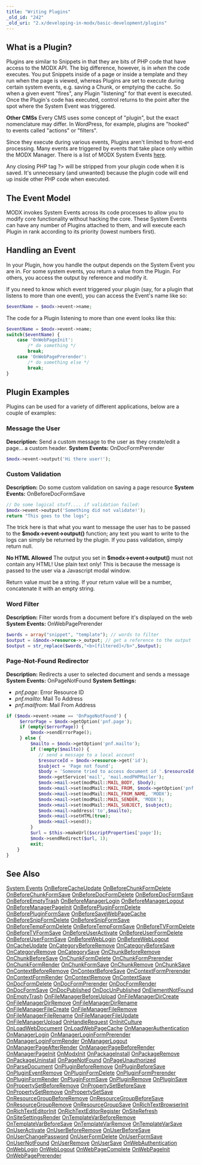 ```yaml
---
title: "Writing Plugins"
_old_id: "242"
_old_uri: "2.x/developing-in-modx/basic-development/plugins"
---
```


## What is a Plugin?

Plugins are similar to Snippets in that they are bits of PHP code that have access to the MODX API. The big difference, however, is in _when_ the code executes. You put Snippets inside of a page or inside a template and they run when the page is viewed, whereas Plugins are set to execute during certain system events, e.g. saving a Chunk, or emptying the cache. So when a given event "fires", any Plugin "listening" for that event is executed. Once the Plugin's code has executed, control returns to the point after the spot where the System Event was triggered.

**Other CMSs**
Every CMS uses some concept of "plugin", but the exact nomenclature may differ. In WordPress, for example, plugins are "hooked" to events called "actions" or "filters".

Since they execute during various events, Plugins aren't limited to front-end processing. Many events are triggered by events that take place only within the MODX Manager. There is a list of MODX System Events [here](http://wiki.modxcms.com/index.php/System_Events "MODX System Events").

Any closing PHP tag ?> will be stripped from your plugin code when it is saved. It's unnecessary (and unwanted) because the plugin code will end up inside other PHP code when executed.

## The Event Model

MODX invokes System Events across its code processes to allow you to modify core functionality without hacking the core. These System Events can have any number of Plugins attached to them, and will execute each Plugin in rank according to its priority (lowest numbers first).

## Handling an Event

In your Plugin, how you handle the output depends on the System Event you are in. For some system events, you return a value from the Plugin. For others, you access the output by reference and modify it.

If you need to know which event triggered your plugin (say, for a plugin that listens to more than one event), you can access the Event's name like so:

``` php
$eventName = $modx->event->name;
```

The code for a Plugin listening to more than one event looks like this:

``` php
$eventName = $modx->event->name;
switch($eventName) {
    case 'OnWebPageInit':
        /* do something */
        break;
    case 'OnWebPagePrerender':
        /* do something else */
        break;
}
```

## Plugin Examples

Plugins can be used for a variety of different applications, below are a couple of examples:

### Message the User

**Description:** Send a custom message to the user as they create/edit a page... a custom header.
**System Events:** OnDocFormPrerender

``` php
$modx->event->output('Hi there user!');
```

### Custom Validation

**Description:** Do some custom validation on saving a page resource
**System Events:** OnBeforeDocFormSave

``` php
// Do some logical stuff.... if validation failed:
$modx->event->output('Something did not validate!');
return "This goes to the logs";
```

The trick here is that what you want to message the user has to be passed to the **$modx->event->output()** function; any text you want to write to the logs can simply be returned by the plugin. If you pass validation, simply return null.

**No HTML Allowed**
The output you set in **$modx->event->output()** must not contain any HTML! Use plain text only! This is because the message is passed to the user via a Javascript modal window.

Return value must be a string. If your return value will be a number, concatenate it with an empty string.

### Word Filter

**Description:** Filter words from a document before it's displayed on the web
**System Events:** OnWebPagePrerender

``` php
$words = array("snippet", "template"); // words to filter
$output = &$modx->resource->_output; // get a reference to the output
$output = str_replace($words,"<b>[filtered]</b>",$output);
```

### Page-Not-Found Redirector

**Description:** Redirects a user to selected document and sends a message
**System Events:** OnPageNotFound
**System Settings:**

- _pnf.page_: Error Resource ID
- _pnf.mailto_: Mail To Address
- _pnf.mailfrom_: Mail From Address

``` php
if ($modx->event->name == 'OnPageNotFound') {
     $errorPage = $modx->getOption('pnf.page');
     if (empty($errorPage)) {
         $modx->sendErrorPage();
     } else {
         $mailto = $modx->getOption('pnf.mailto');
         if (!empty($mailto)) {
            // send a message to a local account
            $resourceId = $modx->resource->get('id');
            $subject = 'Page not found';
            $body = 'Someone tried to access document id '.$resourceId;
            $modx->getService('mail', 'mail.modPHPMailer');
            $modx->mail->set(modMail::MAIL_BODY, $body);
            $modx->mail->set(modMail::MAIL_FROM, $modx->getOption('pnf.mailfrom'));
            $modx->mail->set(modMail::MAIL_FROM_NAME, 'MODX');
            $modx->mail->set(modMail::MAIL_SENDER, 'MODX');
            $modx->mail->set(modMail::MAIL_SUBJECT, $subject);
            $modx->mail->address('to',$mailto);
            $modx->mail->setHTML(true);
            $modx->mail->send();
         }
         $url = $this->makeUrl($scriptProperties['page']);
         $modx->sendRedirect($url, 1);
         exit;
    }
}
```

## See Also

[System Events](extending-modx/plugins/system-events)
[OnBeforeCacheUpdate](extending-modx/plugins/system-events/onbeforecacheupdate)
[OnBeforeChunkFormDelete](extending-modx/plugins/system-events/onbeforechunkformdelete)
[OnBeforeChunkFormSave](extending-modx/plugins/system-events/onbeforechunkformsave)
[OnBeforeDocFormDelete](extending-modx/plugins/system-events/onbeforedocformdelete)
[OnBeforeDocFormSave](extending-modx/plugins/system-events/onbeforedocformsave)
[OnBeforeEmptyTrash](extending-modx/plugins/system-events/onbeforeemptytrash)
[OnBeforeManagerLogin](extending-modx/plugins/system-events/onbeforemanagerlogin)
[OnBeforeManagerLogout](extending-modx/plugins/system-events/onbeforemanagerlogout)
[OnBeforeManagerPageInit](extending-modx/plugins/system-events/onbeforemanagerpageinit)
[OnBeforePluginFormDelete](extending-modx/plugins/system-events/onbeforepluginformdelete)
[OnBeforePluginFormSave](extending-modx/plugins/system-events/onbeforepluginformsave)
[OnBeforeSaveWebPageCache](extending-modx/plugins/system-events/onbeforesavewebpagecache)
[OnBeforeSnipFormDelete](extending-modx/plugins/system-events/onbeforesnipformdelete)
[OnBeforeSnipFormSave](extending-modx/plugins/system-events/onbeforesnipformsave)
[OnBeforeTempFormDelete](extending-modx/plugins/system-events/onbeforetempformdelete)
[OnBeforeTempFormSave](extending-modx/plugins/system-events/onbeforetempformsave)
[OnBeforeTVFormDelete](extending-modx/plugins/system-events/onbeforetvformdelete)
[OnBeforeTVFormSave](extending-modx/plugins/system-events/onbeforetvformsave)
[OnBeforeUserActivate](extending-modx/plugins/system-events/onbeforeuseractivate)
[OnBeforeUserFormDelete](extending-modx/plugins/system-events/onbeforeuserformdelete)
[OnBeforeUserFormSave](extending-modx/plugins/system-events/onbeforeuserformsave)
[OnBeforeWebLogin](extending-modx/plugins/system-events/onbeforeweblogin)
[OnBeforeWebLogout](extending-modx/plugins/system-events/onbeforeweblogout)
[OnCacheUpdate](extending-modx/plugins/system-events/oncacheupdate)
[OnCategoryBeforeRemove](extending-modx/plugins/system-events/oncategorybeforeremove)
[OnCategoryBeforeSave](extending-modx/plugins/system-events/oncategorybeforesave)
[OnCategoryRemove](extending-modx/plugins/system-events/oncategoryremove)
[OnCategorySave](extending-modx/plugins/system-events/oncategorysave)
[OnChunkBeforeRemove](extending-modx/plugins/system-events/onchunkbeforeremove)
[OnChunkBeforeSave](extending-modx/plugins/system-events/onchunkbeforesave)
[OnChunkFormDelete](extending-modx/plugins/system-events/onchunkformdelete)
[OnChunkFormPrerender](extending-modx/plugins/system-events/onchunkformprerender)
[OnChunkFormRender](extending-modx/plugins/system-events/onchunkformrender)
[OnChunkFormSave](extending-modx/plugins/system-events/onchunkformsave)
[OnChunkRemove](extending-modx/plugins/system-events/onchunkremove)
[OnChunkSave](extending-modx/plugins/system-events/onchunksave)
[OnContextBeforeRemove](extending-modx/plugins/system-events/oncontextbeforeremove)
[OnContextBeforeSave](extending-modx/plugins/system-events/oncontextbeforesave)
[OnContextFormPrerender](extending-modx/plugins/system-events/oncontextformprerender)
[OnContextFormRender](extending-modx/plugins/system-events/oncontextformrender)
[OnContextRemove](extending-modx/plugins/system-events/oncontextremove)
[OnContextSave](extending-modx/plugins/system-events/oncontextsave)
[OnDocFormDelete](extending-modx/plugins/system-events/ondocformdelete)
[OnDocFormPrerender](extending-modx/plugins/system-events/ondocformprerender)
[OnDocFormRender](extending-modx/plugins/system-events/ondocformrender)
[OnDocFormSave](extending-modx/plugins/system-events/ondocformsave)
[OnDocPublished](extending-modx/plugins/system-events/ondocpublished)
[OnDocUnPublished](extending-modx/plugins/system-events/ondocunpublished)
[OnElementNotFound](extending-modx/plugins/system-events/onelementnotfound)
[OnEmptyTrash](extending-modx/plugins/system-events/onemptytrash)
[OnFileManagerBeforeUpload](extending-modx/plugins/system-events/onfilemanagerbeforeupload)
[OnFileManagerDirCreate](extending-modx/plugins/system-events/onfilemanagerdircreate)
[OnFileManagerDirRemove](extending-modx/plugins/system-events/onfilemanagerdirremove)
[OnFileManagerDirRename](extending-modx/plugins/system-events/onfilemanagerdirrename)
[OnFileManagerFileCreate](extending-modx/plugins/system-events/onfilemanagerfilecreate)
[OnFileManagerFileRemove](extending-modx/plugins/system-events/onfilemanagerfileremove)
[OnFileManagerFileRename](extending-modx/plugins/system-events/onfilemanagerfilerename)
[OnFileManagerFileUpdate](extending-modx/plugins/system-events/onfilemanagerfileupdate)
[OnFileManagerUpload](extending-modx/plugins/system-events/onfilemanagerupload)
[OnHandleRequest](extending-modx/plugins/system-events/onhandlerequest)
[OnInitCulture](extending-modx/plugins/system-events/oninitculture)
[OnLoadWebDocument](extending-modx/plugins/system-events/onloadwebdocument)
[OnLoadWebPageCache](extending-modx/plugins/system-events/onloadwebpagecache)
[OnManagerAuthentication](extending-modx/plugins/system-events/onmanagerauthentication)
[OnManagerLogin](extending-modx/plugins/system-events/onmanagerlogin)
[OnManagerLoginFormPrerender](extending-modx/plugins/system-events/onmanagerloginformprerender)
[OnManagerLoginFormRender](extending-modx/plugins/system-events/onmanagerloginformrender)
[OnManagerLogout](extending-modx/plugins/system-events/onmanagerlogout)
[OnManagerPageAfterRender](extending-modx/plugins/system-events/onmanagerpageafterrender)
[OnManagerPageBeforeRender](extending-modx/plugins/system-events/onmanagerpagebeforerender)
[OnManagerPageInit](extending-modx/plugins/system-events/onmanagerpageinit)
[OnModxInit](extending-modx/plugins/system-events/onmodxinit)
[OnPackageInstall](extending-modx/plugins/system-events/onpackageinstall)
[OnPackageRemove](extending-modx/plugins/system-events/onpackageremove)
[OnPackageUninstall](extending-modx/plugins/system-events/onpackageuninstall)
[OnPageNotFound](extending-modx/plugins/system-events/onpagenotfound)
[OnPageUnauthorized](extending-modx/plugins/system-events/onpageunauthorized)
[OnParseDocument](extending-modx/plugins/system-events/onparsedocument)
[OnPluginBeforeRemove](extending-modx/plugins/system-events/onpluginbeforeremove)
[OnPluginBeforeSave](extending-modx/plugins/system-events/onpluginbeforesave)
[OnPluginEventRemove](extending-modx/plugins/system-events/onplugineventremove)
[OnPluginFormDelete](extending-modx/plugins/system-events/onpluginformdelete)
[OnPluginFormPrerender](extending-modx/plugins/system-events/onpluginformprerender)
[OnPluginFormRender](extending-modx/plugins/system-events/onpluginformrender)
[OnPluginFormSave](extending-modx/plugins/system-events/onpluginformsave)
[OnPluginRemove](extending-modx/plugins/system-events/onpluginremove)
[OnPluginSave](extending-modx/plugins/system-events/onpluginsave)
[OnPropertySetBeforeRemove](extending-modx/plugins/system-events/onpropertysetbeforeremove)
[OnPropertySetBeforeSave](extending-modx/plugins/system-events/onpropertysetbeforesave)
[OnPropertySetRemove](extending-modx/plugins/system-events/onpropertysetremove)
[OnPropertySetSave](extending-modx/plugins/system-events/onpropertysetsave)
[OnResourceGroupBeforeRemove](extending-modx/plugins/system-events/onresourcegroupbeforeremove)
[OnResourceGroupBeforeSave](extending-modx/plugins/system-events/onresourcegroupbeforesave)
[OnResourceGroupRemove](extending-modx/plugins/system-events/onresourcegroupremove)
[OnResourceGroupSave](extending-modx/plugins/system-events/onresourcegroupsave)
[OnRichTextBrowserInit](extending-modx/plugins/system-events/onrichtextbrowserinit)
[OnRichTextEditorInit](extending-modx/plugins/system-events/onrichtexteditorinit)
[OnRichTextEditorRegister](extending-modx/plugins/system-events/onrichtexteditorregister)
[OnSiteRefresh](extending-modx/plugins/system-events/onsiterefresh)
[OnSiteSettingsRender](extending-modx/plugins/system-events/onsitesettingsrender)
[OnTemplateVarBeforeRemove](extending-modx/plugins/system-events/ontemplatevarbeforeremove)
[OnTemplateVarBeforeSave](extending-modx/plugins/system-events/ontemplatevarbeforesave)
[OnTemplateVarRemove](extending-modx/plugins/system-events/ontemplatevarremove)
[OnTemplateVarSave](extending-modx/plugins/system-events/ontemplatevarsave)
[OnUserActivate](extending-modx/plugins/system-events/onuseractivate)
[OnUserBeforeRemove](extending-modx/plugins/system-events/onuserbeforeremove)
[OnUserBeforeSave](extending-modx/plugins/system-events/onuserbeforesave)
[OnUserChangePassword](extending-modx/plugins/system-events/onuserchangepassword)
[OnUserFormDelete](extending-modx/plugins/system-events/onuserformdelete)
[OnUserFormSave](extending-modx/plugins/system-events/onuserformsave)
[OnUserNotFound](extending-modx/plugins/system-events/onusernotfound)
[OnUserRemove](extending-modx/plugins/system-events/onuserremove)
[OnUserSave](extending-modx/plugins/system-events/onusersave)
[OnWebAuthentication](extending-modx/plugins/system-events/onwebauthentication)
[OnWebLogin](extending-modx/plugins/system-events/onweblogin)
[OnWebLogout](extending-modx/plugins/system-events/onweblogout)
[OnWebPageComplete](extending-modx/plugins/system-events/onwebpagecomplete)
[OnWebPageInit](extending-modx/plugins/system-events/onwebpageinit)
[OnWebPagePrerender](extending-modx/plugins/system-events/onwebpageprerender)
